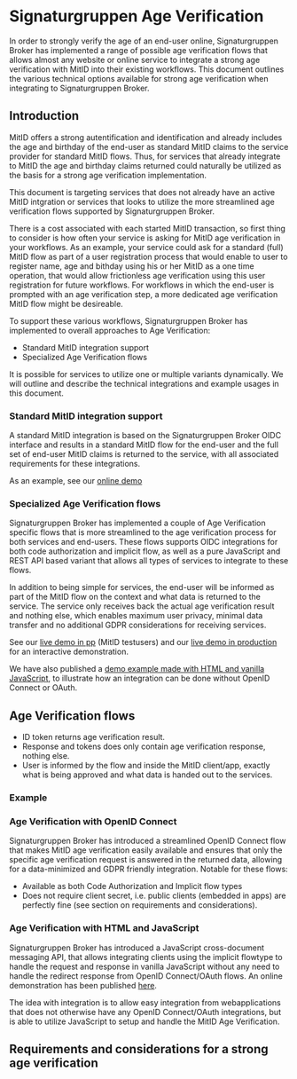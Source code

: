 # Signaturgruppen Age Verification

In order to strongly verify the age of an end-user online, Signaturgruppen Broker has implemented a range of possible age verification flows that allows almost any website or online service to integrate a strong age verification with MitID into their existing workflows. 
This document outlines the various technical options available for strong age verification when integrating to Signaturgruppen Broker.

## Introduction
MitID offers a strong autentification and identification and already includes the age and birthday of the end-user as standard MitID claims to the service provider for standard MitID flows. Thus, for services that already integrate to MitID the age and birthday claims returned could naturally be utilized as the basis for a strong age verification implementation.

This document is targeting services that does not already have an active MitID intgration or services that looks to utilize the more streamlined age verification flows supported by Signaturgruppen Broker. 

There is a cost associated with each started MitID transaction, so first thing to consider is how often your service is asking for MitID age verification in your workflows. As an example, your service could ask for a standard (full) MitID flow as part of a user registration process that would enable to user to register name, age and bithday using his or her MitID as a one time operation, that would allow frictionless age verification using this user registration for future workflows.
For workflows in which the end-user is prompted with an age verification step, a more dedicated age verification MitID flow might be desireable. 

To support these various workflows, Signaturgruppen Broker has implemented to overall approaches to Age Verification:

* Standard MitID integration support
* Specialized Age Verification flows

It is possible for services to utilize one or multiple variants dynamically. We will outline and describe the technical integrations and example usages in this document.

### Standard MitID integration support
A standard MitID integration is based on the Signaturgruppen Broker OIDC interface and results in a standard MitID flow for the end-user and the full set of end-user MitID claims is returned to the service, with all associated requirements for these integrations.

As an example, see our [online demo](https://signaturgruppen-a-s.github.io/signaturgruppen-broker-documentation/#online-demo-of-signaturgruppen-broker)

### Specialized Age Verification flows
Signaturgruppen Broker has implemented a couple of Age Verification specific flows that is more streamlined to the age verification process for both services and end-users. These flows supports OIDC integrations for both code authorization and implicit flow, as well as a pure JavaScript and REST API based variant that allows all types of services to integrate to these flows. 

In addition to being simple for services, the end-user will be informed as part of the MitID flow on the context and what data is returned to the service. 
The service only receives back the actual age verification result and nothing else, which enables maximum user privacy, minimal data transfer and no additional GDPR considerations for receiving services.

See our [live demo in pp](https://brokerdemo-pp.signaturgruppen.dk/ageverify) (MitID testusers) and our [live demo in production](http://brokerdemo.signaturgruppen.dk/ageverify) for an interactive demonstration.

We have also published a [demo example made with HTML and vanilla JavaScript](https://github.com/Signaturgruppen-A-S/signaturgruppen-age-verification-demo), to illustrate how an integration can be done without OpenID Connect or OAuth.

## Age Verification flows

* ID token returns age verification result.
* Response and tokens does only contain age verification response, nothing else.
* User is informed by the flow and inside the MitID client/app, exactly what is being approved and what data is handed out to the services.

### Example


### Age Verification with OpenID Connect
Signaturgruppen Broker has introduced a streamlined OpenID Connect flow that makes MitID age verification easily available and ensures that only the specific age verification request is answered in the returned data, allowing for a data-minimized and GDPR friendly integration. 
Notable for these flows:
* Available as both Code Authorization and Implicit flow types
* Does not require client secret, i.e. public clients (embedded in apps) are perfectly fine (see section on requirements and considerations).

### Age Verification with HTML and JavaScript
Signaturgruppen Broker has introduced a JavaScript cross-document messaging API, that allows integrating clients using the implicit flowtype to handle the request and response in vanilla JavaScript without any need to handle the redirect response from OpenID Connect/OAuth flows. An online demonstration has been published [here](https://github.com/Signaturgruppen-A-S/signaturgruppen-age-verification-demo).

The idea with integration is to allow easy integration from webapplications that does not otherwise have any OpenID Connect/OAuth integrations, but is able to utilize JavaScript to setup and handle the MitID Age Verification. 


## Requirements and considerations for a strong age verification
